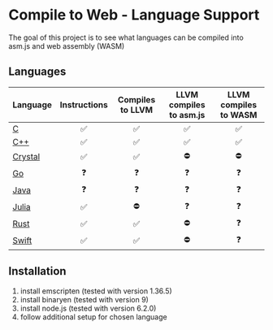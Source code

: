 # Compile to Web - Language Support

The goal of this project is to see what languages can be compiled into asm.js
and web assembly (WASM)

## Languages

| Language                      | Instructions       | Compiles to LLVM   | LLVM compiles to asm.js | LLVM compiles to WASM |
|-------------------------------|:------------------:|:------------------:|:-----------------------:|:---------------------:|
| [C](C/README.md)              | :white_check_mark: | :white_check_mark: | :white_check_mark:      | :white_check_mark:    |
| [C++](C++/README.md)          | :white_check_mark: | :white_check_mark: | :white_check_mark:      | :white_check_mark:    |
| [Crystal](Crystal/README.md)  | :white_check_mark: | :white_check_mark: | :no_entry:              | :no_entry:            |
| [Go](Go/README.md)            | :question:         | :question:         | :question:              | :question:            |
| [Java](Java/README.md)        | :question:         | :question:         | :question:              | :question:            |
| [Julia](Julia/README.md)      | :white_check_mark: | :no_entry:         | :question:              | :question:            |
| [Rust](Rust/README.md)        | :white_check_mark: | :white_check_mark: | :no_entry:              | :question:            |
| [Swift](Swift/README.md)      | :white_check_mark: | :white_check_mark: | :no_entry:              | :question:            |

## Installation

1.  install emscripten (tested with version 1.36.5)
2.  install binaryen (tested with version 9)
3.  install node.js (tested with version 6.2.0)
4.  follow additional setup for chosen language
